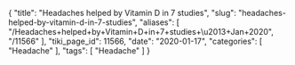 {
    "title": "Headaches helped by Vitamin D in 7 studies",
    "slug": "headaches-helped-by-vitamin-d-in-7-studies",
    "aliases": [
        "/Headaches+helped+by+Vitamin+D+in+7+studies+\u2013+Jan+2020",
        "/11566"
    ],
    "tiki_page_id": 11566,
    "date": "2020-01-17",
    "categories": [
        "Headache"
    ],
    "tags": [
        "Headache"
    ]
}